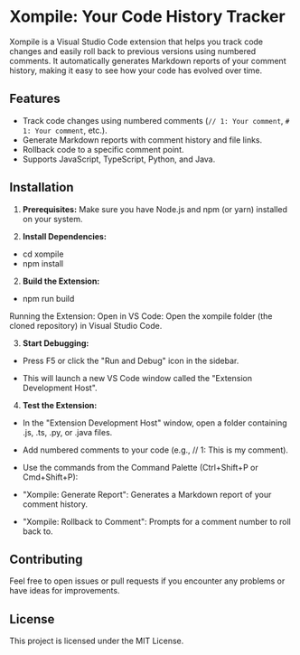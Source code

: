 # Xompile: Your Code History Tracker

Xompile is a Visual Studio Code extension that helps you track code changes and easily roll back to previous versions using numbered comments. It automatically generates Markdown reports of your comment history, making it easy to see how your code has evolved over time. 

## Features

* Track code changes using numbered comments (`// 1: Your comment`, `# 1: Your comment`, etc.).
* Generate Markdown reports with comment history and file links.
* Rollback code to a specific comment point.
* Supports JavaScript, TypeScript, Python, and Java.

## Installation

1. **Prerequisites:** Make sure you have Node.js and npm (or yarn) installed on your system.

2. **Install Dependencies:**

* cd xompile 
* npm install

2. **Build the Extension:**

* npm run build


Running the Extension: Open in VS Code: Open the xompile folder (the cloned repository) in Visual Studio Code.

3. **Start Debugging:**

* Press F5 or click the "Run and Debug" icon in the sidebar.

* This will launch a new VS Code window called the "Extension Development Host".

4. **Test the Extension:**

* In the "Extension Development Host" window, open a folder containing .js, .ts, .py, or .java files.

* Add numbered comments to your code (e.g., // 1: This is my comment).

* Use the commands from the Command Palette (Ctrl+Shift+P or Cmd+Shift+P):

* "Xompile: Generate Report": Generates a Markdown report of your comment history.

* "Xompile: Rollback to Comment": Prompts for a comment number to roll back to.

## Contributing

Feel free to open issues or pull requests if you encounter any problems or have ideas for improvements.

## License

This project is licensed under the MIT License.
